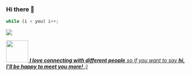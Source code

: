 ### Hi there 👋

```javascript
while (i < you) i++; 
```

<a href="https://github.com/congdat850/congdat850">
  <img align="center" src="https://github-readme-stats.vercel.app/api/top-langs/?username=congdat850&hide=css,CMake,Handlebars,C++,html,tex&title_color=ffffff&text_color=c9cacc&icon_color=2bbc8a&bg_color=1d1f21&langs_count=5" />


<img src="https://media.giphy.com/media/LnQjpWaON8nhr21vNW/giphy.gif" width="60"/> <em><b>I love connecting with different people</b> so if you want to say <b>hi, I'll be happy to meet you more!</b> :)</em>
